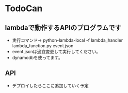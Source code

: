 # TodoCan
## lambdaで動作するAPIのプログラムです
 - 実行コマンド-> python-lambda-local -f lambda_handler lambda_function.py event.json
 - event.jsonは適宜変更して実行してください。
 - dynamodbを使ってます。

## API
- デプロイしたらここに追加していく予定
